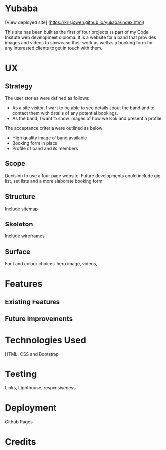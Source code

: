 # Yubaba

[View deployed site] (https://krisjowen.github.io/yubaba/index.html)

This site has been built as the first of four projects as part of my Code Insitute web development diploma. It is a website for a band that provides images and videos to showcase their work as well as a booking form for any interested clients to get in touch with them.


# UX

## Strategy

The user stories were defined as follows:

- As a site visitor, I want to be able to see details about the band and to contact them with details of any potential bookings.
- As the band, I want to show images of how we look and present a profile

The acceptance criteria were outlined as below:

- High quality image of band available
- Booking form in place
- Profile of band and its members

## Scope

Decision to use a four page website. Future developments could include gig list, set lists and a more elaborate booking form

## Structure

Include sitemap

## Skeleton

Include wireframes

## Surface

Font and colour choices, hero image, videos, 

# Features

## Existing Features

## Future improvements

# Technologies Used

HTML, CSS and Bootstrap

# Testing

Links, Lighthouse, responsiveness

# Deployment

Github Pages

# Credits